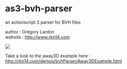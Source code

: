 as3-bvh-parser
==============

an actionscript 3 parser for BVH files

author : Grégory Lardon
<br/>
website : http://www.rkn14.com

<img src="https://raw.github.com/rkn14/as3-bvh-parser/master/As3BvhParser.png" />

Take a look to the away3D example here :
http://rkn14.com/demos/bvhParser/Away3DExample.html



